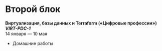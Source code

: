 Второй блок
===========
 **Виртуализация, базы данных и Terraform («Цифровые профессии»)**  
 ***VIRT-PDC-1***  
 14 января — 10 мая  

+ Домашние работы
